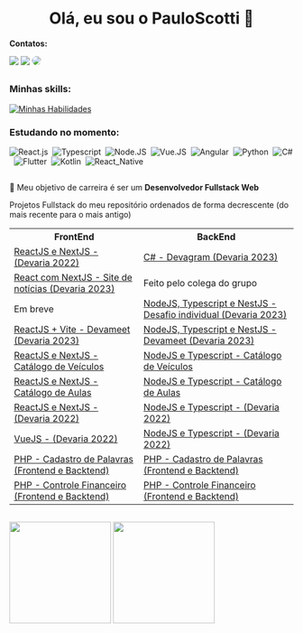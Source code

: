 <h1 align="center"> Olá, eu sou o PauloScotti 👋</h1>
<div>
<p><strong>Contatos:</strong></p>
<a href="https://instagram.com/paulorscotti" target="_blank"><img src="https://img.shields.io/badge/-Instagram-%23E4405F?style=for-the-badge&logo=instagram&logoColor=white"></a>
<a href = "mailto:paulo.scotti@hotmail.com"><img src="https://img.shields.io/badge/-Hotmail-%23333?style=for-the-badge&logo=gmail&logoColor=white" target="_blank"></a>
<a href="https://www.linkedin.com/in/paulo-scotti-94050a25/" target="_blank"><img src="https://img.shields.io/badge/-LinkedIn-%230077B5?style=for-the-badge&logo=linkedin&logoColor=white" style="border-radius: 30px" target="_blank"></a> 
 </div>

##

 ### Minhas skills:
[![Minhas Habilidades](https://skillicons.dev/icons?i=html,css,js,ts,nodejs,react,vue,git,figma,vscode
)](https://skillicons.dev)

### Estudando no momento:
![React.js](https://img.shields.io/badge/-React.js-0D1117?style=for-the-badge&logo=react&labelColor=0D1117)&nbsp;
![Typescript](https://img.shields.io/badge/-JavaScript-0D1117?style=for-the-badge&logo=javascript&labelColor=0D1117&textColor=0D1117)&nbsp;
![Node.JS](https://img.shields.io/badge/-Node.JS-0D1117?style=for-the-badge&logo=node.js&labelColor=0D1117&textColor=0D1117)&nbsp;
![Vue.JS](https://img.shields.io/badge/-Vue.JS-0D1117?style=for-the-badge&logo=vue.js&labelColor=0D1117&textColor=0D1117)&nbsp;
![Angular](https://img.shields.io/badge/-Angular-0D1117?style=for-the-badge&logo=angular&labelColor=0D1117&textColor=0D1117)&nbsp;
![Python](https://img.shields.io/badge/-Python-0D1117?style=for-the-badge&logo=python&labelColor=0D1117&textColor=0D1117)&nbsp;
![C#](https://img.shields.io/badge/-Csharp-0D1117?style=for-the-badge&logo=csharp&labelColor=0D1117&textColor=0D1117)&nbsp;
![Flutter](https://img.shields.io/badge/-Flutter-0D1117?style=for-the-badge&logo=flutter&labelColor=0D1117&textColor=0D1117)&nbsp;
![Kotlin](https://img.shields.io/badge/-Kotlin-0D1117?style=for-the-badge&logo=kotlin&labelColor=0D1117&textColor=0D1117)&nbsp;
![React_Native](https://img.shields.io/badge/-ReactNative-0D1117?style=for-the-badge&logo=react-native&labelColor=0D1117&textColor=0D1117)&nbsp;

##

💬 Meu objetivo de carreira é ser um <strong>Desenvolvedor Fullstack Web</strong>

Projetos Fullstack do meu repositório ordenados de forma decrescente (do mais recente para o mais antigo)


<table>
  <tr>
    <th>FrontEnd</th>
    <th>BackEnd</th>
  </tr>
  <tr>
    <td><a href="https://github.com/PauloScotti/devagram-react">ReactJS e NextJS - (Devaria 2022)</a></td>
    <td><a href="https://github.com/PauloScotti/DevagramCShrap">C# - Devagram (Devaria 2023)</a></td>
  </tr>
  <tr>
    <td><a href="https://github.com/PauloScotti/group_devaria_challeng">React com NextJS - Site de notícias (Devaria 2023)</a></td>
    <td>Feito pelo colega do grupo</td>
  </tr>
  <tr>
    <td>Em breve</td>
    <td><a href="https://github.com/PauloScotti/desafio_franquia">NodeJS, Typescript e NestJS - Desafio individual (Devaria 2023)</a></td>
  </tr>
  <tr>
    <td><a href="https://github.com/PauloScotti/devameet-react-js">ReactJS + Vite - Devameet (Devaria 2023)</a></td>
    <td><a href="https://github.com/PauloScotti/devameet-nest-js">NodeJS, Typescript e NestJS - Devameet (Devaria 2023)</a></td>
  </tr>
  <tr>
    <td><a href="https://github.com/PauloScotti/app-catalogo-veiculos-reactjs">ReactJS e NextJS - Catálogo de Veículos</a></td>
    <td><a href="https://github.com/PauloScotti/app-catalogo-veiculos-nodejs">NodeJS e Typescript - Catálogo de Veículos</a></td>
  </tr>
  <tr>
    <td><a href="https://github.com/PauloScotti/app-catalogo-aulas-font">ReactJS e NextJS - Catálogo de Aulas</a></td>
    <td><a href="https://github.com/PauloScotti/app-catalogo-aulas">NodeJS e Typescript - Catálogo de Aulas</a></td>
  </tr>
  <tr>
    <td><a href="https://github.com/PauloScotti/devagram-react">ReactJS e NextJS - (Devaria 2022)</a></td>
    <td><a href="https://github.com/PauloScotti/devagram-nextjs">NodeJS e Typescript - (Devaria 2022)</a></td>
  </tr>
  <tr>
    <td><a href="https://github.com/PauloScotti/devagram-vue-js">VueJS - (Devaria 2022)</a></td>
    <td><a href="https://github.com/PauloScotti/devagram-nextjs">NodeJS e Typescript - (Devaria 2022)</a></td>
  </tr>
  <tr>
    <td><a href="https://github.com/PauloScotti/controle_de_palavras">PHP - Cadastro de Palavras (Frontend e Backtend)</a></td>
    <td><a href="https://github.com/PauloScotti/controle_de_palavras">PHP - Cadastro de Palavras (Frontend e Backtend)</a></td>
  </tr>
  <tr>
    <td><a href="https://github.com/PauloScotti/ControleFinanceiro">PHP - Controle Financeiro (Frontend e Backtend)</a></td>
    <td><a href="https://github.com/PauloScotti/ControleFinanceiro">PHP - Controle Financeiro (Frontend e Backtend)</a></td>
  </tr>
</table>

##

<div>
  <img height="180em" src="https://github-readme-stats.vercel.app/api?username=PauloScotti&theme=algolia&show_icons=true" />
  <img height="180em" src="https://github-readme-stats.vercel.app/api/top-langs/?username=PauloScotti&theme=algolia" />
</div>
